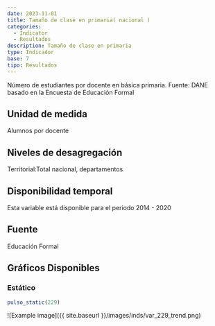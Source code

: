 ```yaml
---
date: 2023-11-01
title: Tamaño de clase en primaria( nacional )
categories:
  - Indicator
  - Resultados
description: Tamaño de clase en primaria
type: Indicador
base: 7
tipo: Resultados
--- 
```


Número de estudiantes por docente en básica primaria.
Fuente: DANE basado en la Encuesta de Educación Formal

## Unidad de medida
Alumnos por docente

## Niveles de desagregación
Territorial:Total nacional, departamentos

## Disponibilidad temporal
Esta variable está disponible para el periodo 2014 - 2020

## Fuente
Educación Formal

## Gráficos Disponibles

### Estático

``` R
pulso_static(229)
```

![Example image]({{ site.baseurl }}/images/inds/var_229_trend.png)